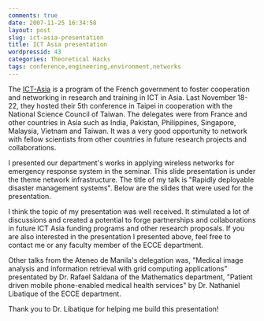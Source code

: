 ```yaml
---
comments: true
date: 2007-11-25 16:34:58
layout: post
slug: ict-asia-presentation
title: ICT Asia presentation
wordpressid: 43
categories: Theoretical Hacks
tags: conference,engineering,environment,networks
---
```


The [ICT-Asia](http://www.ict-asia-france.org/) is a program of the French government to foster cooperation and networking in research and training in ICT in Asia.  Last November 18-22, they hosted their 5th conference in Taipei in cooperation with the National Science Council of Taiwan.  The delegates were from France and other countries in Asia such as India, Pakistan, Philippines, Singapore, Malaysia, Vietnam and Taiwan.  It was a very good opportunity to network with fellow scientists from other countries in future research projects and collaborations.

I presented our department's works in applying wireless networks for emergency response system in the seminar.  This slide presentation is under the theme network infrastructure.  The title of my talk is "Rapidly deployable disaster management systems".  Below are the slides that were used for the presentation.



I think the topic of my presentation was well received.  It stimulated a lot of discussions and created a potential to forge partnerships and collaborations in future ICT Asia funding programs and other research proposals.  If you are also interested in the presentation I presented above, feel free to contact me or any faculty member of the ECCE department.

Other talks from the Ateneo de Manila's delegation was, "Medical image analysis and information retrieval with grid computing applications" presentated by Dr. Rafael Saldana of the Mathematics department, "Patient driven mobile phone-enabled medical health services" by Dr. Nathaniel Libatique of the ECCE department.

Thank you to Dr. Libatique for helping me build this presentation!
